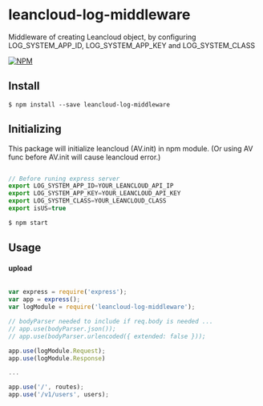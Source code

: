 # leancloud-log-middleware

Middleware of creating Leancloud object, by configuring LOG_SYSTEM_APP_ID, LOG_SYSTEM_APP_KEY and LOG_SYSTEM_CLASS

[![NPM](https://nodei.co/npm/leancloud-log-middleware.png?downloads=true&downloadRank=true)](https://www.npmjs.com/package/leancloud-log-middleware)


## Install

```
$ npm install --save leancloud-log-middleware
```

## Initializing
This package will initialize leancloud (AV.init) in npm module.
(Or using AV func before AV.init will cause leancloud error.)

```js

// Before runing express server
export LOG_SYSTEM_APP_ID=YOUR_LEANCLOUD_API_IP
export LOG_SYSTEM_APP_KEY=YOUR_LEANCLOUD_API_KEY
export LOG_SYSTEM_CLASS=YOUR_LEANCLOUD_CLASS
export isUS=true

$ npm start
```

## Usage
#### upload
```js

var express = require('express');
var app = express();
var logModule = require('leancloud-log-middleware');

// bodyParser needed to include if req.body is needed ...
// app.use(bodyParser.json());
// app.use(bodyParser.urlencoded({ extended: false }));

app.use(logModule.Request);
app.use(logModule.Response)

...

app.use('/', routes);
app.use('/v1/users', users);

```
